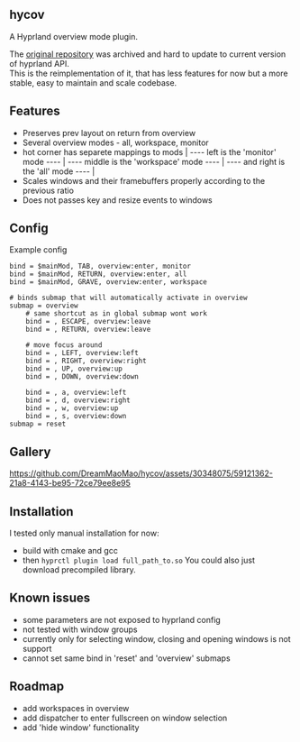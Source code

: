 ## hycov
A Hyprland overview mode plugin.

The [original repository](https://github.com/DreamMaoMao/hycov) was archived and hard to update to current version of hyprland API. <br>
This is the reimplementation of it, that has less features for now but a more stable, easy to maintain and scale codebase. <br>

## Features
  - Preserves prev layout on return from overview
  - Several overview modes - all, workspace, monitor
  - hot corner has separete mappings to mods | ---- left is the 'monitor' mode ---- | ---- middle is the 'workspace' mode ---- | ---- and right is the 'all' mode ---- |
  - Scales windows and their framebuffers properly according to the previous ratio
  - Does not passes key and resize events to windows

## Config
Example config
```
bind = $mainMod, TAB, overview:enter, monitor
bind = $mainMod, RETURN, overview:enter, all
bind = $mainMod, GRAVE, overview:enter, workspace

# binds submap that will automatically activate in overview
submap = overview
	# same shortcut as in global submap wont work
	bind = , ESCAPE, overview:leave
	bind = , RETURN, overview:leave

	# move focus around
	bind = , LEFT, overview:left
	bind = , RIGHT, overview:right
	bind = , UP, overview:up
	bind = , DOWN, overview:down

	bind = , a, overview:left
	bind = , d, overview:right
	bind = , w, overview:up
	bind = , s, overview:down
submap = reset

```

## Gallery
https://github.com/DreamMaoMao/hycov/assets/30348075/59121362-21a8-4143-be95-72ce79ee8e95

## Installation
I tested only manual installation for now:
  - build with cmake and gcc
  - then ```hyprctl plugin load full_path_to.so```
You could also just download precompiled library.


## Known issues 
  - some parameters are not exposed to hyprland config
  - not tested with window groups
  - currently only for selecting window, closing and opening windows is not support
  - cannot set same bind in 'reset' and 'overview' submaps

## Roadmap
  - add workspaces in overview
  - add dispatcher to enter fullscreen on window selection
  - add 'hide window' functionality
